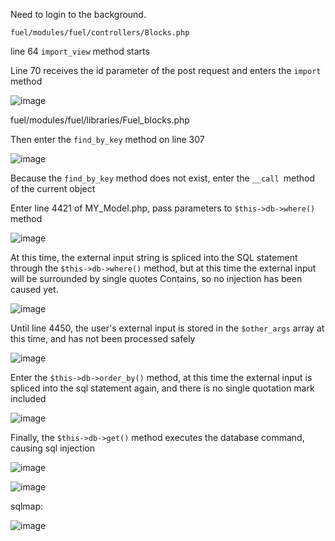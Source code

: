 Need to login to the background.

`fuel/modules/fuel/controllers/Blocks.php`

line 64  `import_view` method starts

Line 70 receives the id parameter of the post request and enters the `import` method

![image](https://github.com/bcvgh/fuel-cms-sqlinjection/assets/56790427/7338b901-b9d0-465e-9e31-e2520dad1a87)

fuel/modules/fuel/libraries/Fuel_blocks.php

Then enter the `find_by_key` method on line 307

![image](https://github.com/bcvgh/fuel-cms-sqlinjection/assets/56790427/3ec8b7ad-7117-4d1c-bf18-24243fed7c36)

Because the `find_by_key` method does not exist, enter the `__call `method of the current object


Enter line 4421 of MY_Model.php, pass parameters to `$this->db->where()` method

![image](https://github.com/bcvgh/fuel-cms-sqlinjection/assets/56790427/8400c273-d6ae-479a-a4e8-154eb907d316)

At this time, the external input string is spliced into the SQL statement through the `$this->db->where()` method, but at this time the external input will be surrounded by single quotes Contains, so no injection has been caused yet.

![image](https://github.com/bcvgh/fuel-cms-sqlinjection/assets/56790427/aee8ea06-c1cb-48eb-80f2-7e6172681ec4)

Until line 4450, the user's external input is stored in the `$other_args` array at this time, and has not been processed safely

![image](https://github.com/bcvgh/fuel-cms-sqlinjection/assets/56790427/840de685-5b5d-47ed-ade6-b44ca1dd5beb)

Enter the `$this->db->order_by()` method, at this time the external input is spliced into the sql statement again, and there is no single quotation mark included

![image](https://github.com/bcvgh/fuel-cms-sqlinjection/assets/56790427/918184c0-54b9-4689-b178-5f0a98f21ee3)

Finally, the `$this->db->get()` method executes the database command, causing sql injection

![image](https://github.com/bcvgh/fuel-cms-sqlinjection/assets/56790427/12f850ef-0e88-4421-9f78-6d56c1dd652a)

![image](https://github.com/bcvgh/fuel-cms-sqlinjection/assets/56790427/f034f59d-10fe-49ec-adef-dbea7170b8a8)

sqlmap:

![image](https://github.com/bcvgh/fuel-cms-sqlinjection/assets/56790427/555f972a-a32e-47c9-a6fe-b2030028cf45)
